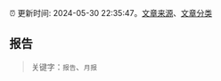 :alarm_clock: 更新时间: 2024-05-30 22:35:47。[文章来源](/README.md)、[文章分类](/TAGS.md)

## 报告


> 关键字：`报告`、`月报`



